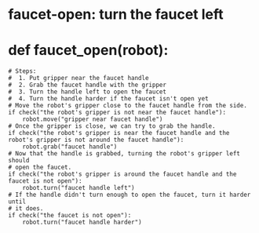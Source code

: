 # faucet-open: turn the faucet left
# def faucet_open(robot):
    # Steps:
    #  1. Put gripper near the faucet handle
    #  2. Grab the faucet handle with the gripper
    #  3. Turn the handle left to open the faucet
    #  4. Turn the handle harder if the faucet isn't open yet
    # Move the robot's gripper close to the faucet handle from the side.
    if check("the robot's gripper is not near the faucet handle"):
        robot.move("gripper near faucet handle")
    # Once the gripper is close, we can try to grab the handle.
    if check("the robot's gripper is near the faucet handle and the robot's gripper is not around the faucet handle"):
        robot.grab("faucet handle")
    # Now that the handle is grabbed, turning the robot's gripper left should
    # open the faucet.
    if check("the robot's gripper is around the faucet handle and the faucet is not open"):
        robot.turn("faucet handle left")
    # If the handle didn't turn enough to open the faucet, turn it harder until
    # it does.
    if check("the faucet is not open"):
        robot.turn("faucet handle harder")